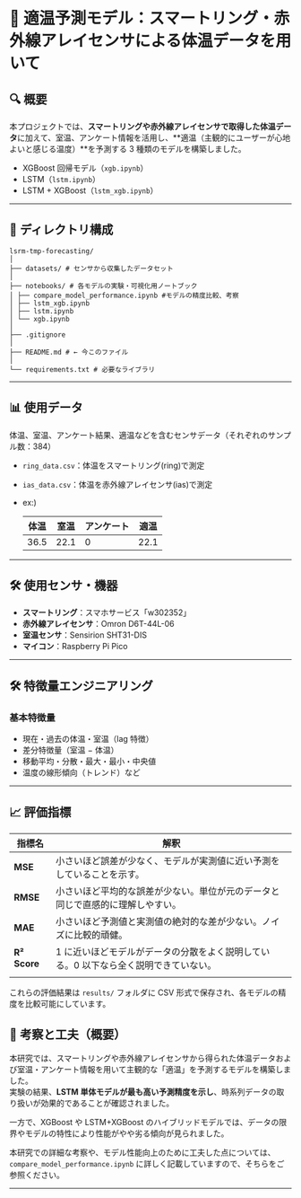 # 📘 適温予測モデル：スマートリング・赤外線アレイセンサによる体温データを用いて

## 🔍 概要

本プロジェクトでは、**スマートリングや赤外線アレイセンサで取得した体温データ**に加えて、室温、アンケート情報を活用し、**適温（主観的にユーザーが心地よいと感じる温度）**を予測する 3 種類のモデルを構築しました。

- XGBoost 回帰モデル（`xgb.ipynb`）
- LSTM（`lstm.ipynb`）
- LSTM + XGBoost（`lstm_xgb.ipynb`）

---

## 📁 ディレクトリ構成

```
lsrm-tmp-forecasting/
│
├── datasets/ # センサから収集したデータセット
│
├── notebooks/ # 各モデルの実験・可視化用ノートブック
│ ├── compare_model_performance.ipynb #モデルの精度比較、考察
│ ├── lstm_xgb.ipynb
│ ├── lstm.ipynb
│ └── xgb.ipynb
│
├── .gitignore
│
├── README.md # ← 今このファイル
│
└── requirements.txt # 必要なライブラリ
```

---

## 📊 使用データ

体温、室温、アンケート結果、適温などを含むセンサデータ（それぞれのサンプル数：384）

- `ring_data.csv`：体温をスマートリング(ring)で測定
- `ias_data.csv`：体温を赤外線アレイセンサ(ias)で測定
- ex:)

  | 体温 | 室温 | アンケート | 適温 |
  | ---- | ---- | ---------- | ---- |
  | 36.5 | 22.1 | 0          | 22.1 |

---

## 🛠️ 使用センサ・機器

- **スマートリング**：スマホサービス「w302352」
- **赤外線アレイセンサ**：Omron D6T-44L-06
- **室温センサ**：Sensirion SHT31-DIS
- **マイコン**：Raspberry Pi Pico

---

## 🛠 特徴量エンジニアリング

### 基本特徴量

- 現在・過去の体温・室温（lag 特徴）
- 差分特徴量（室温 − 体温）
- 移動平均・分散・最大・最小・中央値
- 温度の線形傾向（トレンド）など

---

## 📈 評価指標

| 指標名       | 解釈                                                                                 |
| ------------ | ------------------------------------------------------------------------------------ |
| **MSE**      | 小さいほど誤差が少なく、モデルが実測値に近い予測をしていることを示す。               |
| **RMSE**     | 小さいほど平均的な誤差が少ない。単位が元のデータと同じで直感的に理解しやすい。       |
| **MAE**      | 小さいほど予測値と実測値の絶対的な差が少ない。ノイズに比較的頑健。                   |
| **R² Score** | 1 に近いほどモデルがデータの分散をよく説明している。0 以下なら全く説明できていない。 |
|              |

これらの評価結果は `results/` フォルダに CSV 形式で保存され、各モデルの精度を比較可能にしています。

## 📌 考察と工夫（概要）

本研究では、スマートリングや赤外線アレイセンサから得られた体温データおよび室温・アンケート情報を用いて主観的な「適温」を予測するモデルを構築しました。  
実験の結果、**LSTM 単体モデルが最も高い予測精度を示し**、時系列データの取り扱いが効果的であることが確認されました。

一方で、XGBoost や LSTM+XGBoost のハイブリッドモデルでは、データの限界やモデルの特性により性能がやや劣る傾向が見られました。

本研究での詳細な考察や、モデル性能向上のために工夫した点については、  
`compare_model_performance.ipynb` に詳しく記載していますので、そちらをご参照ください。

---
